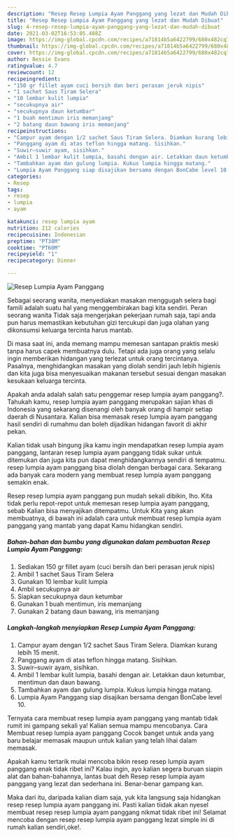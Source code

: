 ```yaml
---
description: "Resep Resep Lumpia Ayam Panggang yang lezat dan Mudah Dibuat"
title: "Resep Resep Lumpia Ayam Panggang yang lezat dan Mudah Dibuat"
slug: 4-resep-resep-lumpia-ayam-panggang-yang-lezat-dan-mudah-dibuat
date: 2021-03-02T16:53:05.488Z
image: https://img-global.cpcdn.com/recipes/a71814b5a6422799/680x482cq70/resep-lumpia-ayam-panggang-foto-resep-utama.jpg
thumbnail: https://img-global.cpcdn.com/recipes/a71814b5a6422799/680x482cq70/resep-lumpia-ayam-panggang-foto-resep-utama.jpg
cover: https://img-global.cpcdn.com/recipes/a71814b5a6422799/680x482cq70/resep-lumpia-ayam-panggang-foto-resep-utama.jpg
author: Bessie Evans
ratingvalue: 4.7
reviewcount: 12
recipeingredient:
- "150 gr fillet ayam cuci bersih dan beri perasan jeruk nipis"
- "1 sachet Saus Tiram Selera"
- "10 lembar kulit lumpia"
- "secukupnya air"
- "secukupnya daun ketumbar"
- "1 buah mentimun iris memanjang"
- "2 batang daun bawang iris memanjang"
recipeinstructions:
- "Campur ayam dengan 1/2 sachet Saus Tiram Selera. Diamkan kurang lebih 15 menit."
- "Panggang ayam di atas teflon hingga matang. Sisihkan."
- "Suwir–suwir ayam, sisihkan."
- "Ambil 1 lembar kulit lumpia, basahi dengan air. Letakkan daun ketumbar, mentimun dan daun bawang."
- "Tambahkan ayam dan gulung lumpia. Kukus lumpia hingga matang."
- "Lumpia Ayam Panggang siap disajikan bersama dengan BonCabe level 10."
categories:
- Resep
tags:
- resep
- lumpia
- ayam

katakunci: resep lumpia ayam 
nutrition: 212 calories
recipecuisine: Indonesian
preptime: "PT38M"
cooktime: "PT60M"
recipeyield: "1"
recipecategory: Dinner

---
```



![Resep Lumpia Ayam Panggang](https://img-global.cpcdn.com/recipes/a71814b5a6422799/680x482cq70/resep-lumpia-ayam-panggang-foto-resep-utama.jpg)

Sebagai seorang wanita, menyediakan masakan menggugah selera bagi famili adalah suatu hal yang menggembirakan bagi kita sendiri. Peran seorang  wanita Tidak saja mengerjakan pekerjaan rumah saja, tapi anda pun harus memastikan kebutuhan gizi tercukupi dan juga olahan yang dikonsumsi keluarga tercinta harus mantab.

Di masa  saat ini, anda memang mampu memesan santapan praktis meski tanpa harus capek membuatnya dulu. Tetapi ada juga orang yang selalu ingin memberikan hidangan yang terlezat untuk orang tercintanya. Pasalnya, menghidangkan masakan yang diolah sendiri jauh lebih higienis dan kita juga bisa menyesuaikan makanan tersebut sesuai dengan masakan kesukaan keluarga tercinta. 



Apakah anda adalah salah satu penggemar resep lumpia ayam panggang?. Tahukah kamu, resep lumpia ayam panggang merupakan sajian khas di Indonesia yang sekarang disenangi oleh banyak orang di hampir setiap daerah di Nusantara. Kalian bisa memasak resep lumpia ayam panggang hasil sendiri di rumahmu dan boleh dijadikan hidangan favorit di akhir pekan.

Kalian tidak usah bingung jika kamu ingin mendapatkan resep lumpia ayam panggang, lantaran resep lumpia ayam panggang tidak sukar untuk ditemukan dan juga kita pun dapat menghidangkannya sendiri di tempatmu. resep lumpia ayam panggang bisa diolah dengan berbagai cara. Sekarang ada banyak cara modern yang membuat resep lumpia ayam panggang semakin enak.

Resep resep lumpia ayam panggang pun mudah sekali dibikin, lho. Kita tidak perlu repot-repot untuk memesan resep lumpia ayam panggang, sebab Kalian bisa menyajikan ditempatmu. Untuk Kita yang akan membuatnya, di bawah ini adalah cara untuk membuat resep lumpia ayam panggang yang mantab yang dapat Kamu hidangkan sendiri.

<!--inarticleads1-->

##### Bahan-bahan dan bumbu yang digunakan dalam pembuatan Resep Lumpia Ayam Panggang:

1. Sediakan 150 gr fillet ayam (cuci bersih dan beri perasan jeruk nipis)
1. Ambil 1 sachet Saus Tiram Selera
1. Gunakan 10 lembar kulit lumpia
1. Ambil secukupnya air
1. Siapkan secukupnya daun ketumbar
1. Gunakan 1 buah mentimun, iris memanjang
1. Gunakan 2 batang daun bawang, iris memanjang




<!--inarticleads2-->

##### Langkah-langkah menyiapkan Resep Lumpia Ayam Panggang:

1. Campur ayam dengan 1/2 sachet Saus Tiram Selera. Diamkan kurang lebih 15 menit.
1. Panggang ayam di atas teflon hingga matang. Sisihkan.
1. Suwir–suwir ayam, sisihkan.
1. Ambil 1 lembar kulit lumpia, basahi dengan air. Letakkan daun ketumbar, mentimun dan daun bawang.
1. Tambahkan ayam dan gulung lumpia. Kukus lumpia hingga matang.
1. Lumpia Ayam Panggang siap disajikan bersama dengan BonCabe level 10.




Ternyata cara membuat resep lumpia ayam panggang yang mantab tidak rumit ini gampang sekali ya! Kalian semua mampu mencobanya. Cara Membuat resep lumpia ayam panggang Cocok banget untuk anda yang baru belajar memasak maupun untuk kalian yang telah lihai dalam memasak.

Apakah kamu tertarik mulai mencoba bikin resep resep lumpia ayam panggang enak tidak ribet ini? Kalau ingin, ayo kalian segera buruan siapin alat dan bahan-bahannya, lantas buat deh Resep resep lumpia ayam panggang yang lezat dan sederhana ini. Benar-benar gampang kan. 

Maka dari itu, daripada kalian diam saja, yuk kita langsung saja hidangkan resep resep lumpia ayam panggang ini. Pasti kalian tiidak akan nyesel membuat resep resep lumpia ayam panggang nikmat tidak ribet ini! Selamat mencoba dengan resep resep lumpia ayam panggang lezat simple ini di rumah kalian sendiri,oke!.

